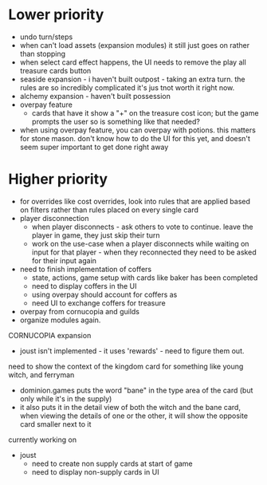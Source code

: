 # Lower priority
- undo turn/steps
- when can't load assets (expansion modules) it still just goes on rather than stopping
- when select card effect happens, the UI needs to remove the play all treasure cards button
- seaside expansion - i haven't built outpost - taking an extra turn. the rules are so incredibly complicated it's jus tnot worth it right now.
- alchemy expansion - haven't built possession
- overpay feature
  - cards that have it show a "+" on the treasure cost icon; but the game prompts the user
so is something like that needed?
- when using overpay feature, you can overpay with potions. this matters for stone mason. don't know how to do
the UI for this yet, and doesn't seem super important to get done right away

# Higher priority

- for overrides like cost overrides, look into rules that are applied based on filters rather than rules placed on every single card
- player disconnection
  - when player disconnects - ask others to vote to continue. leave the player in game, they just skip their turn 
  - work on the use-case when a player disconnects while waiting on input for that player - when they reconnected
they need to be asked for their input again
- need to finish implementation of coffers
  - state, actions, game setup with cards like baker has been completed
  - need to display coffers in the UI
  - using overpay should account for coffers as
  - need UI to exchange coffers for treasure
- overpay from cornucopia and guilds
- organize modules again.


CORNUCOPIA expansion
- joust isn't implemented - it uses 'rewards' - need to figure them out. 

need to show the context of the kingdom card for something like young witch, and ferryman
- dominion.games puts the word "bane" in the type area of the card (but only while it's in the supply)
- it also puts it in the detail view of both the witch and the bane card, when viewing the details of one or the
other, it will show the opposite card smaller next to it

currently working on
 - joust
   - need to create non supply cards at start of game
   - need to display non-supply cards in UI